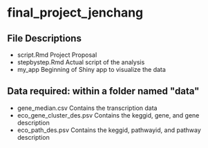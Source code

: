 final_project_jenchang
======================

File Descriptions
------------------------------------
* script.Rmd      Project Proposal
* stepbystep.Rmd  Actual script of the analysis
* my_app          Beginning of Shiny app to visualize the data

Data required: within a folder named "data"
------------------------------------
* gene_median.csv          Contains the transcription data
* eco_gene_cluster_des.psv Contains the keggid, gene, and gene description
* eco_path_des.psv         Contains the keggid, pathwayid, and pathway description
